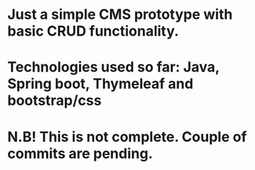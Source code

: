 # Just a simple CMS prototype with basic CRUD functionality.
# Technologies used so far: Java, Spring boot, Thymeleaf and bootstrap/css
# N.B! This is not complete. Couple of commits are pending.
